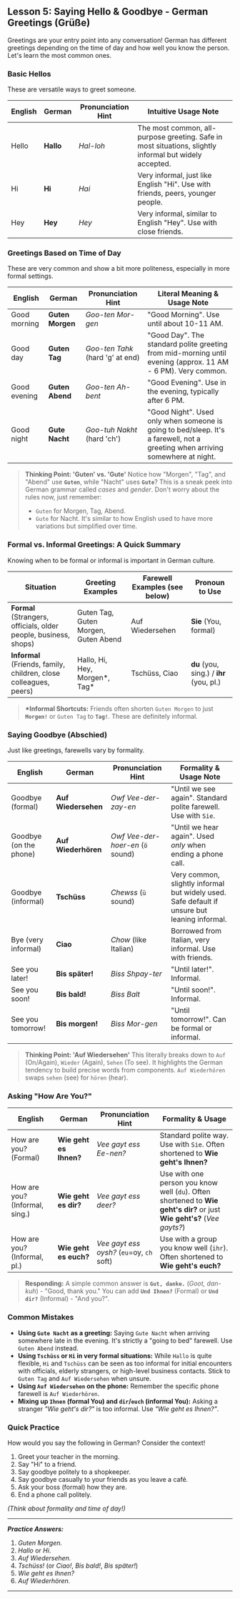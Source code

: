 ## Lesson 5: Saying Hello & Goodbye - German Greetings (Grüße)

Greetings are your entry point into any conversation! German has different greetings depending on the time of day and how well you know the person. Let's learn the most common ones.

### Basic Hellos

These are versatile ways to greet someone.

| English | German     | Pronunciation Hint | Intuitive Usage Note                                      |
|---------|------------|--------------------|-----------------------------------------------------------|
| Hello   | **Hallo**  | *Hal-loh*          | The most common, all-purpose greeting. Safe in most situations, slightly informal but widely accepted. |
| Hi      | **Hi**     | *Hai*              | Very informal, just like English "Hi". Use with friends, peers, younger people. |
| Hey     | **Hey**    | *Hey*              | Very informal, similar to English "Hey". Use with close friends. |

### Greetings Based on Time of Day

These are very common and show a bit more politeness, especially in more formal settings.

| English         | German            | Pronunciation Hint              | Literal Meaning & Usage Note                                     |
|-----------------|-------------------|---------------------------------|-------------------------------------------------------------------|
| Good morning    | **Guten Morgen**  | *Goo-ten Mor-gen*               | "Good Morning". Use until about 10-11 AM.                        |
| Good day        | **Guten Tag**     | *Goo-ten Tahk* (hard 'g' at end)| "Good Day". The standard polite greeting from mid-morning until evening (approx. 11 AM - 6 PM). Very common. |
| Good evening    | **Guten Abend**   | *Goo-ten Ah-bent*               | "Good Evening". Use in the evening, typically after 6 PM.          |
| Good night      | **Gute Nacht**    | *Goo-tuh Nakht* (hard 'ch')     | "Good Night". Used only when someone is going to bed/sleep. It's a farewell, not a greeting when arriving somewhere at night. |

> **Thinking Point: 'Guten' vs. 'Gute'**
> Notice how "Morgen", "Tag", and "Abend" use **`Guten`**, while "Nacht" uses **`Gute`**? This is a sneak peek into German grammar called *cases* and *gender*. Don't worry about the rules now, just remember:
> *   `Guten` for Morgen, Tag, Abend.
> *   `Gute` for Nacht.
> It's similar to how English used to have more variations but simplified over time.

### Formal vs. Informal Greetings: A Quick Summary

Knowing when to be formal or informal is important in German culture.

| Situation                             | Greeting Examples                 | Farewell Examples (see below) | Pronoun to Use |
|---------------------------------------|-----------------------------------|-------------------------------|----------------|
| **Formal** (Strangers, officials, older people, business, shops) | Guten Tag, Guten Morgen, Guten Abend | Auf Wiedersehen             | **Sie** (You, formal) |
| **Informal** (Friends, family, children, close colleagues, peers) | Hallo, Hi, Hey, Morgen\*, Tag\*      | Tschüss, Ciao                 | **du** (you, sing.) / **ihr** (you, pl.) |

> **\*Informal Shortcuts:** Friends often shorten `Guten Morgen` to just **`Morgen!`** or `Guten Tag` to **`Tag!`**. These are definitely informal.

### Saying Goodbye (Abschied)

Just like greetings, farewells vary by formality.

| English                     | German             | Pronunciation Hint               | Formality & Usage Note                                        |
|-----------------------------|--------------------|----------------------------------|---------------------------------------------------------------|
| Goodbye (formal)            | **Auf Wiedersehen**| *Owf Vee-der-zay-en*             | "Until we see again". Standard polite farewell. Use with `Sie`. |
| Goodbye (on the phone)      | **Auf Wiederhören**| *Owf Vee-der-hoer-en* (`ö` sound)| "Until we hear again". Used *only* when ending a phone call. |
| Goodbye (informal)          | **Tschüss**        | *Chewss* (`ü` sound)             | Very common, slightly informal but widely used. Safe default if unsure but leaning informal. |
| Bye (very informal)         | **Ciao**           | *Chow* (like Italian)            | Borrowed from Italian, very informal. Use with friends.       |
| See you later!              | **Bis später!**    | *Biss Shpay-ter*                 | "Until later!". Informal.                                   |
| See you soon!               | **Bis bald!**      | *Biss Balt*                      | "Until soon!". Informal.                                    |
| See you tomorrow!           | **Bis morgen!**    | *Biss Mor-gen*                   | "Until tomorrow!". Can be formal or informal.               |

> **Thinking Point: 'Auf Wiedersehen'**
> This literally breaks down to `Auf` (On/Again), `Wieder` (Again), `Sehen` (To see). It highlights the German tendency to build precise words from components. `Auf Wiederhören` swaps `sehen` (see) for `hören` (hear).

### Asking "How Are You?"

| English                         | German                       | Pronunciation Hint    | Formality & Usage                                                              |
|---------------------------------|------------------------------|-----------------------|--------------------------------------------------------------------------------|
| How are you? (Formal)           | **Wie geht es Ihnen?**       | *Vee gayt ess Ee-nen?*| Standard polite way. Use with `Sie`. Often shortened to **Wie geht's Ihnen?** |
| How are you? (Informal, sing.)| **Wie geht es dir?**         | *Vee gayt ess deer?*  | Use with one person you know well (`du`). Often shortened to **Wie geht's dir?** or just **Wie geht's?** (*Vee gayts?*) |
| How are you? (Informal, pl.)  | **Wie geht es euch?**        | *Vee gayt ess oysh?* (`eu`=oy, `ch` soft) | Use with a group you know well (`ihr`). Often shortened to **Wie geht's euch?** |

> **Responding:** A simple common answer is **`Gut, danke.`** (*Goot, dan-kuh*) - "Good, thank you." You can add **`Und Ihnen?`** (Formal) or **`Und dir?`** (Informal) - "And you?".

### Common Mistakes

*   **Using `Gute Nacht` as a greeting:** Saying `Gute Nacht` when arriving somewhere late in the evening. It's strictly a "going to bed" farewell. Use `Guten Abend` instead.
*   **Using `Tschüss` or `Hi` in very formal situations:** While `Hallo` is quite flexible, `Hi` and `Tschüss` can be seen as too informal for initial encounters with officials, elderly strangers, or high-level business contacts. Stick to `Guten Tag` and `Auf Wiedersehen` when unsure.
*   **Using `Auf Wiedersehen` on the phone:** Remember the specific phone farewell is `Auf Wiederhören`.
*   **Mixing up `Ihnen` (formal You) and `dir`/`euch` (informal You):** Asking a stranger *"Wie geht's dir?"* is too informal. Use *"Wie geht es Ihnen?"*.

### Quick Practice

How would you say the following in German? Consider the context!

1.  Greet your teacher in the morning.
2.  Say "Hi" to a friend.
3.  Say goodbye politely to a shopkeeper.
4.  Say goodbye casually to your friends as you leave a café.
5.  Ask your boss (formal) how they are.
6.  End a phone call politely.

*(Think about formality and time of day!)*

---
***Practice Answers:***

1.  *Guten Morgen.*
2.  *Hallo* or *Hi*.
3.  *Auf Wiedersehen.*
4.  *Tschüss!* (or *Ciao!*, *Bis bald!*, *Bis später!*)
5.  *Wie geht es Ihnen?*
6.  *Auf Wiederhören.*

---
